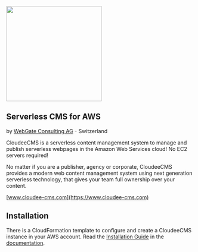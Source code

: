 <img src="https://cdn.cloudee-cms.com/img/CloudeeCMS-h0bb.svg" width="256">

## Serverless CMS for AWS
by [WebGate Consulting AG](https://www.webgate.biz) - Switzerland

CloudeeCMS is a serverless content management system 
to manage and publish serverless webpages in the Amazon Web Services cloud!
No EC2 servers required!

No matter if you are a publisher, agency or corporate, CloudeeCMS provides a modern web content management system using next generation serverless technology, that gives your team full ownership over your content.

[www.cloudee-cms.com](https://www.cloudee-cms.com)


## Installation

There is a CloudFormation template to configure and create a CloudeeCMS instance in your AWS account. Read the [Installation Guide](https://www.cloudee-cms.com/documentation#!/doc/installation) in the [documentation](https://www.cloudee-cms.com/documentation).

